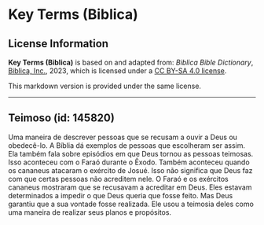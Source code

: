 # Key Terms (Biblica)

## License Information

**Key Terms (Biblica)** is based on and adapted from: _Biblica Bible Dictionary_, [Biblica, Inc.](https://www.biblica.com/), 2023, which is licensed under a [CC BY-SA 4.0 license](https://creativecommons.org/licenses/by-sa/4.0/legalcode.en).

This markdown version is provided under the same license.



--------------------------------

## Teimoso (id: 145820)

Uma maneira de descrever pessoas que se recusam a ouvir a Deus ou obedecê\-lo. A Bíblia dá exemplos de pessoas que escolheram ser assim. Ela também fala sobre episódios em que Deus tornou as pessoas teimosas. Isso aconteceu com o Faraó durante o Êxodo. Também aconteceu quando os cananeus atacaram o exército de Josué. Isso não significa que Deus faz com que certas pessoas não acreditem nele. O Faraó e os exércitos cananeus mostraram que se recusavam a acreditar em Deus. Eles estavam determinados a impedir o que Deus queria que fosse feito. Mas Deus garantiu que a sua vontade fosse realizada. Ele usou a teimosia deles como uma maneira de realizar seus planos e propósitos.


